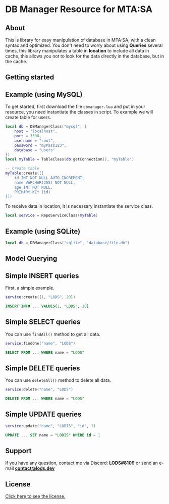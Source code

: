 # DB Manager Resource for MTA:SA

## About

This is library for easy manipulation of database in MTA:SA, with a clean syntax and optimized. You don't need to worry about using **Queries** several times, this library manipulates a table in **location** to include all data in cache, this allows you not to look for the data directly in the database, but in the cache.

## Getting started
## Example (using MySQL)

To get started, first download the file `dbmanager.lua` and put in your resource, you need instantiate the classes in script. To example we will create table for users.

```lua
local db = DBManagerClass("mysql", {
    host = "localhost",
    port = 3306,
    username = "root",
    password = "myPass123",
    database = "users"
})
local myTable = TableClass(db:getConnection(), "myTable")

-- Create table
myTable:create([[
    id INT NOT NULL AUTO_INCREMENT,
    name VARCHAR(255) NOT NULL,
    age INT NOT NULL,
    PRIMARY KEY (id)
]])
```

To receive data in location, it is necessary instantiate the service class.

```lua
local service = RepoServiceClass(myTable)
```

## Example (using SQLite)

```lua
local db = DBManagerClass("sqlite", "database/file.db")
```

## Model Querying

## Simple INSERT queries
First, a simple example.

```lua
service:create({1, "LODS", 20})
```

```sql
INSERT INTO ... VALUES(1, "LODS", 20)
```

## Simple SELECT queries
You can use `findAll()` method to get all data.

```lua
service:findOne("name", "LODS")
```
```sql
SELECT FROM ... WHERE name = "LODS"
```

## Simple DELETE queries
You can use `deleteAll()` method to delete all data.

```lua
service:delete("name", "LODS")
```
```sql
DELETE FROM ... WHERE name = "LODS"
```

## Simple UPDATE queries
```lua
service:update("name", "LODIS", "id", 1)
```
```sql
UPDATE ... SET name = "LODIS" WHERE id = 1
```


## Support

If you have any question, contact me via Discord: **LODS#8109** or send an e-mail **contact@lods.dev**

## License

[Click here to see the license.](https://github.com/lodsdev/database-management/blob/main/MIT-LICENSE.txt)

